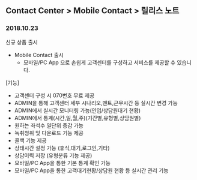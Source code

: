 ## Contact Center > Mobile Contact > 릴리스 노트

### 2018.10.23

신규 상품 출시

* Mobile Contact  출시
   * 모바일/PC App 으로 손쉽게 고객센터를 구성하고 서비스를 제공할 수 있습니다.

[기능]
  * 고객센터 구성 시 070번호 무료 제공
  * ADMIN을 통해 고객센터 세부 시나리오,멘트,근무시간 등 실시간 변경 가능
  * ADMIN에서 실시간 모니터링 가능(인입/상담원대기 현황)
  * ADMIN에서 통계(시간,일,월,주)(기간별,유형별,상담원별)
  * 원하는 좌석수 일단위 증감 가능
  * 녹취청취 및 다운로드 기능 제공
  * 콜백 기능 제공
  * 상태시간 설정 가능 (휴식,대기,로그인,기타)
  * 상담이력 저장 (유형분류 기능 제공)
  * 모바일/PC App을 통한 기본 통계 확인 가능
  * 모바일/PC App을 통한 고객대기현황/상담원 현황 등 실시간 관리 기능
